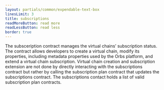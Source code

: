 ```yaml
---
layout: partials/common/expendable-text-box
linesLimit: 3
title: subscriptions
readMoreButton: read more
readLessButton: read less
border: true
---
```


The subsceription contract manages the virtual chains’ subscription status. The contract allows developers to create a virtual chain, modify its properties, including metadata properties used by the Orbs platform, and extend a virtual chain subscription. Virtual chain creation and subscription extension are not done by directly interacting with the subscriptions contract but rather by calling the subscription plan contract that updates the subscriptions contract. The subscriptions contact holds a list of valid subscription plan contracts.
